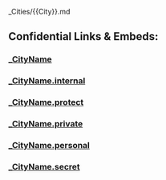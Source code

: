 ﻿_Cities/{{City}}.md





## Confidential Links & Embeds: 

### [_CityName](/_public/Earth/Continent/_CityName.md) 

### [_CityName.internal](/_internal/Earth/Continent/_CityName.internal.md) 

### [_CityName.protect](/_protect/Earth/Continent/_CityName.protect.md) 

### [_CityName.private](/_private/Earth/Continent/_CityName.private.md) 

### [_CityName.personal](/_personal/Earth/Continent/_CityName.personal.md) 

### [_CityName.secret](/_secret/Earth/Continent/_CityName.secret.md) 
